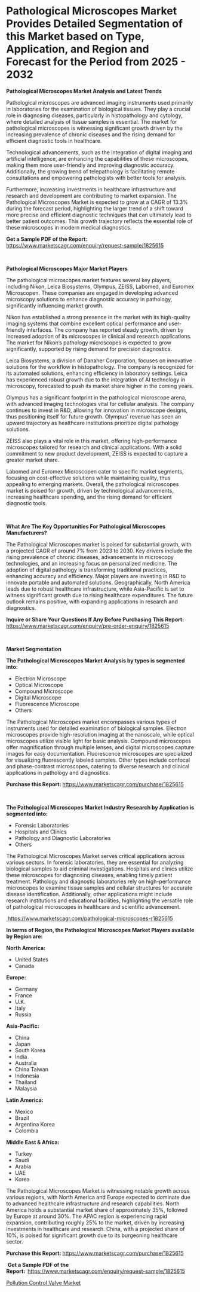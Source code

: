 <p><h1>Pathological Microscopes Market Provides Detailed Segmentation of this Market based on Type, Application, and Region and Forecast for the Period from 2025 - 2032</h1></p><p><strong>Pathological Microscopes Market Analysis and Latest Trends</strong></p>
<p><p>Pathological microscopes are advanced imaging instruments used primarily in laboratories for the examination of biological tissues. They play a crucial role in diagnosing diseases, particularly in histopathology and cytology, where detailed analysis of tissue samples is essential. The market for pathological microscopes is witnessing significant growth driven by the increasing prevalence of chronic diseases and the rising demand for efficient diagnostic tools in healthcare. </p><p>Technological advancements, such as the integration of digital imaging and artificial intelligence, are enhancing the capabilities of these microscopes, making them more user-friendly and improving diagnostic accuracy. Additionally, the growing trend of telepathology is facilitating remote consultations and empowering pathologists with better tools for analysis. </p><p>Furthermore, increasing investments in healthcare infrastructure and research and development are contributing to market expansion. The Pathological Microscopes Market is expected to grow at a CAGR of 13.3% during the forecast period, highlighting the larger trend of a shift toward more precise and efficient diagnostic techniques that can ultimately lead to better patient outcomes. This growth trajectory reflects the essential role of these microscopes in modern medical diagnostics.</p></p>
<p><strong>Get a Sample PDF of the Report:&nbsp;</strong> <a href="https://www.marketscagr.com/enquiry/request-sample/1825615?utm_campaign=1999&utm_medium=2&utm_source=Github&utm_content=ia&utm_term=18022025&utm_id=pathological-microscopes">https://www.marketscagr.com/enquiry/request-sample/1825615</a></p>
<p>&nbsp;</p>
<p><strong>Pathological Microscopes Major Market Players</strong></p>
<p><p>The pathological microscopes market features several key players, including Nikon, Leica Biosystems, Olympus, ZEISS, Labomed, and Euromex Microscopen. These companies are engaged in developing advanced microscopy solutions to enhance diagnostic accuracy in pathology, significantly influencing market growth.</p><p>Nikon has established a strong presence in the market with its high-quality imaging systems that combine excellent optical performance and user-friendly interfaces. The company has reported steady growth, driven by increased adoption of its microscopes in clinical and research applications. The market for Nikon’s pathology microscopes is expected to grow significantly, supported by rising demand for precision diagnostics.</p><p>Leica Biosystems, a division of Danaher Corporation, focuses on innovative solutions for the workflow in histopathology. The company is recognized for its automated solutions, enhancing efficiency in laboratory settings. Leica has experienced robust growth due to the integration of AI technology in microscopy, forecasted to push its market share higher in the coming years.</p><p>Olympus has a significant footprint in the pathological microscope arena, with advanced imaging technologies vital for cellular analysis. The company continues to invest in R&D, allowing for innovation in microscope designs, thus positioning itself for future growth. Olympus' revenue has seen an upward trajectory as healthcare institutions prioritize digital pathology solutions.</p><p>ZEISS also plays a vital role in this market, offering high-performance microscopes tailored for research and clinical applications. With a solid commitment to new product development, ZEISS is expected to capture a greater market share.</p><p>Labomed and Euromex Microscopen cater to specific market segments, focusing on cost-effective solutions while maintaining quality, thus appealing to emerging markets. Overall, the pathological microscopes market is poised for growth, driven by technological advancements, increasing healthcare spending, and the rising demand for efficient diagnostic tools.</p></p>
<p>&nbsp;</p>
<p><strong>What Are The Key Opportunities For Pathological Microscopes Manufacturers?</strong></p>
<p><p>The Pathological Microscopes market is poised for substantial growth, with a projected CAGR of around 7% from 2023 to 2030. Key drivers include the rising prevalence of chronic diseases, advancements in microscopy technologies, and an increasing focus on personalized medicine. The adoption of digital pathology is transforming traditional practices, enhancing accuracy and efficiency. Major players are investing in R&D to innovate portable and automated solutions. Geographically, North America leads due to robust healthcare infrastructure, while Asia-Pacific is set to witness significant growth due to rising healthcare expenditures. The future outlook remains positive, with expanding applications in research and diagnostics.</p></p>
<p><strong>Inquire or Share Your Questions If Any Before Purchasing This Report:</strong> <a href="https://www.marketscagr.com/enquiry/pre-order-enquiry/1825615?utm_campaign=1999&utm_medium=2&utm_source=Github&utm_content=ia&utm_term=18022025&utm_id=pathological-microscopes">https://www.marketscagr.com/enquiry/pre-order-enquiry/1825615</a></p>
<p>&nbsp;</p>
<p><strong>Market Segmentation</strong></p>
<p><strong>The Pathological Microscopes Market Analysis by types is segmented into:</strong></p>
<p><ul><li>Electron Microscope</li><li>Optical Microscope</li><li>Compound Microscope</li><li>Digital Microscope</li><li>Fluorescence Microscope</li><li>Others</li></ul></p>
<p><p>The Pathological Microscopes market encompasses various types of instruments used for detailed examination of biological samples. Electron microscopes provide high-resolution imaging at the nanoscale, while optical microscopes utilize visible light for basic analysis. Compound microscopes offer magnification through multiple lenses, and digital microscopes capture images for easy documentation. Fluorescence microscopes are specialized for visualizing fluorescently labeled samples. Other types include confocal and phase-contrast microscopes, catering to diverse research and clinical applications in pathology and diagnostics.</p></p>
<p><strong>Purchase this Report:&nbsp;</strong><a href="https://www.marketscagr.com/purchase/1825615?utm_campaign=1999&utm_medium=2&utm_source=Github&utm_content=ia&utm_term=18022025&utm_id=pathological-microscopes">https://www.marketscagr.com/purchase/1825615</a></p>
<p>&nbsp;</p>
<p><strong>The Pathological Microscopes Market Industry Research by Application is segmented into:</strong></p>
<p><ul><li>Forensic Laboratories</li><li>Hospitals and Clinics</li><li>Pathology and Diagnostic Laboratories</li><li>Others</li></ul></p>
<p><p>The Pathological Microscopes Market serves critical applications across various sectors. In forensic laboratories, they are essential for analyzing biological samples to aid criminal investigations. Hospitals and clinics utilize these microscopes for diagnosing diseases, enabling timely patient treatment. Pathology and diagnostic laboratories rely on high-performance microscopes to examine tissue samples and cellular structures for accurate disease identification. Additionally, other applications might include research institutions and educational facilities, highlighting the versatile role of pathological microscopes in healthcare and scientific advancement.</p></p>
<p><a href="https://www.marketscagr.com/pathological-microscopes-r1825615?utm_campaign=1999&utm_medium=2&utm_source=Github&utm_content=ia&utm_term=18022025&utm_id=pathological-microscopes">&nbsp;https://www.marketscagr.com/pathological-microscopes-r1825615</a></p>
<p><strong>In terms of Region, the Pathological Microscopes Market Players available by Region are:</strong></p>
<p>
    <p> <strong> North America: </strong>
        <ul>
            <li>United States</li>
            <li>Canada</li>
        </ul>
        </p> 
    <p> <strong> Europe: </strong>
        <ul>
            <li>Germany</li>
            <li>France</li>
            <li>U.K.</li>
            <li>Italy</li>
            <li>Russia</li>
        </ul>
        </p> 
    <p> <strong> Asia-Pacific: </strong>
        <ul>
            <li>China</li>
            <li>Japan</li>
            <li>South Korea</li>
            <li>India</li>
            <li>Australia</li>
            <li>China Taiwan</li>
            <li>Indonesia</li>
            <li>Thailand</li>
            <li>Malaysia</li>
        </ul>
        </p> 
    <p> <strong> Latin America: </strong>
        <ul>
            <li>Mexico</li>
            <li>Brazil</li>
            <li>Argentina Korea</li>
            <li>Colombia</li>
        </ul>
        </p> 
    <p> <strong> Middle East & Africa: </strong>
        <ul>
            <li>Turkey</li>
            <li>Saudi</li>
            <li>Arabia</li>
            <li>UAE</li>
            <li>Korea</li>
        </ul>
    </p>
    </p>
<p><p>The Pathological Microscopes Market is witnessing notable growth across various regions, with North America and Europe expected to dominate due to advanced healthcare infrastructure and research capabilities. North America holds a substantial market share of approximately 35%, followed by Europe at around 30%. The APAC region is experiencing rapid expansion, contributing roughly 25% to the market, driven by increasing investments in healthcare and research. China, with a projected share of 10%, is poised for significant growth due to its burgeoning healthcare sector.</p></p>
<p><strong>Purchase this Report: </strong><a href="https://www.marketscagr.com/purchase/1825615?utm_campaign=1999&utm_medium=2&utm_source=Github&utm_content=ia&utm_term=18022025&utm_id=pathological-microscopes">https://www.marketscagr.com/purchase/1825615</a></p>
<p>&nbsp;<strong>Get a Sample PDF of the Report:&nbsp;&nbsp;</strong><a href="https://www.marketscagr.com/enquiry/request-sample/1825615?utm_campaign=1999&utm_medium=2&utm_source=Github&utm_content=ia&utm_term=18022025&utm_id=pathological-microscopes">https://www.marketscagr.com/enquiry/request-sample/1825615</a></p>
<p><strong></strong></p>
<p><p><a href="https://github.com/tamvrosiya/Market-Research-Report-List-6/blob/main/pollution-control-valve-market.md?utm_campaign=1999&utm_medium=2&utm_source=Github&utm_content=ia&utm_term=18022025&utm_id=pathological-microscopes">Pollution Control Valve Market</a></p></p>